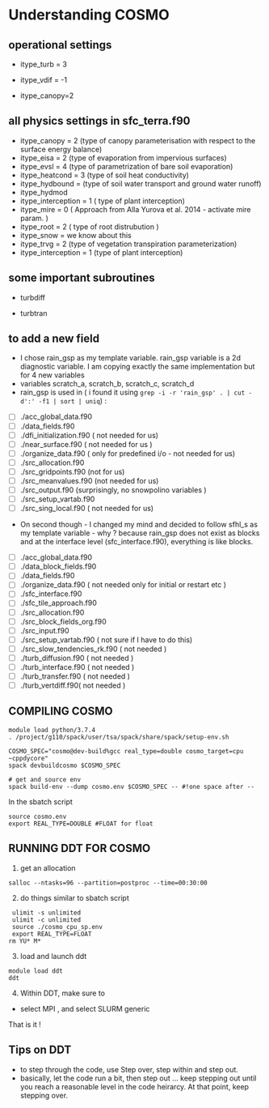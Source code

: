 # Understanding COSMO

## operational settings

- itype_turb = 3

- itype_vdif = -1

- itype_canopy=2

## all physics settings in sfc_terra.f90

- itype_canopy = 2 (type of canopy parameterisation with respect to the surface energy balance)
- itype_eisa = 2 (type of evaporation from impervious surfaces)
- itype_evsl = 4 (type of parametrization of bare soil evaporation)
- itype_heatcond = 3 (type of soil heat conductivity)
- itype_hydbound = (type of soil water transport and ground water runoff)
- itype_hydmod
- itype_interception = 1 ( type of plant interception)
- itype_mire = 0 ( Approach from Alla Yurova et al. 2014 - activate mire param. )
- itype_root = 2 ( type of root distrubution )
- itype_snow = we know about this
- itype_trvg = 2 (type of vegetation transpiration parameterization)
- itype_interception = 1 (type of plant interception)

## some important subroutines

- turbdiff

- turbtran

## to add a new field

- I chose rain_gsp as my template variable. rain_gsp variable is a 2d diagnostic variable. I am copying exactly the same implementation but for 4 new variables
- variables scratch_a, scratch_b, scratch_c, scratch_d
- rain_gsp is used in ( i found it using `grep -i -r 'rain_gsp' . | cut -d':' -f1 | sort | uniq`) :
- [ ] ./acc_global_data.f90
- [ ] ./data_fields.f90
- [ ] ./dfi_initialization.f90 ( not needed for us)
- [ ] ./near_surface.f90 ( not needed for us )
- [ ] ./organize_data.f90 ( only for predefined i/o - not needed for us)
- [ ] ./src_allocation.f90
- [ ] ./src_gridpoints.f90 (not for us)
- [ ] ./src_meanvalues.f90 (not needed for us)
- [ ] ./src_output.f90 (surprisingly, no snowpolino variables )
- [ ] ./src_setup_vartab.f90
- [ ] ./src_sing_local.f90 ( not needed for us)

- On second though - I changed my mind and decided to follow sfhl_s as my template variable - why ? because rain_gsp does not exist as blocks and at the interface level (sfc_interface.f90), everything is like blocks.
- [ ] ./acc_global_data.f90
- [ ] ./data_block_fields.f90
- [ ] ./data_fields.f90
- [ ] ./organize_data.f90 ( not needed only for initial or restart etc )
- [ ] ./sfc_interface.f90
- [ ] ./sfc_tile_approach.f90
- [ ] ./src_allocation.f90
- [ ] ./src_block_fields_org.f90
- [ ] ./src_input.f90
- [ ] ./src_setup_vartab.f90 ( not sure if I have to do this)
- [ ] ./src_slow_tendencies_rk.f90 ( not needed )
- [ ] ./turb_diffusion.f90 ( not needed )
- [ ] ./turb_interface.f90 ( not needed )
- [ ] ./turb_transfer.f90 ( not needed )
- [ ] ./turb_vertdiff.f90( not needed )

## COMPILING COSMO

```
module load python/3.7.4
. /project/g110/spack/user/tsa/spack/share/spack/setup-env.sh
```

```
COSMO_SPEC="cosmo@dev-build%gcc real_type=double cosmo_target=cpu ~cppdycore"
spack devbuildcosmo $COSMO_SPEC
```

```
# get and source env
spack build-env --dump cosmo.env $COSMO_SPEC -- #!one space after --
```

In the sbatch script

```
source cosmo.env
export REAL_TYPE=DOUBLE #FLOAT for float
```

## RUNNING DDT FOR COSMO

1. get an allocation

```
salloc --ntasks=96 --partition=postproc --time=00:30:00
```

2. do things similar to sbatch script

```
 ulimit -s unlimited
 ulimit -c unlimited
 source ./cosmo_cpu_sp.env
 export REAL_TYPE=FLOAT
rm YU* M*

```

3. load and launch ddt

```
module load ddt
ddt
```

4. Within DDT, make sure to

- select MPI , and select SLURM generic

That is it !

## Tips on DDT

- to step through the code, use Step over, step within and step out.
- basically, let the code run a bit, then step out ... keep stepping out until you reach a reasonable level in the code heirarcy. At that point, keep stepping over.
